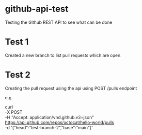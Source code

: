 # github-api-test
Testing the Github REST API to see what can be done

# Test 1
Created a new branch to list pull requests which are open.

# Test 2
Creating the pull request using the api using POST /pulls endpoint

e.g.

curl \
  -X POST \
  -H "Accept: application/vnd.github.v3+json" \
  https://api.github.com/repos/octocat/hello-world/pulls \
  -d '{"head":"test-branch-2","base":"main"}'
